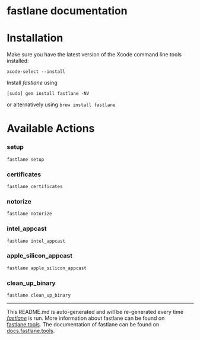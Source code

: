 fastlane documentation
================
# Installation

Make sure you have the latest version of the Xcode command line tools installed:

```
xcode-select --install
```

Install _fastlane_ using
```
[sudo] gem install fastlane -NV
```
or alternatively using `brew install fastlane`

# Available Actions
### setup
```
fastlane setup
```

### certificates
```
fastlane certificates
```

### notorize
```
fastlane notorize
```

### intel_appcast
```
fastlane intel_appcast
```

### apple_silicon_appcast
```
fastlane apple_silicon_appcast
```

### clean_up_binary
```
fastlane clean_up_binary
```


----

This README.md is auto-generated and will be re-generated every time [_fastlane_](https://fastlane.tools) is run.
More information about fastlane can be found on [fastlane.tools](https://fastlane.tools).
The documentation of fastlane can be found on [docs.fastlane.tools](https://docs.fastlane.tools).
